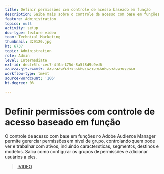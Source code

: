```yaml
---
title: Definir permissões com controle de acesso baseado em função
description: Saiba mais sobre o controle de acesso com base em funções no Adobe Audience Manager e como gerenciar permissões no nível do grupo. Descubra como controlar quem pode ver e trabalhar com ativos, incluindo características, segmentos, destinos e modelos. Saiba como configurar os grupos de permissões e adicionar usuários a eles.
feature: Administration
topics: null
activity: setup
doc-type: feature video
team: Technical Marketing
thumbnail: 329120.jpg
kt: 6737
topic: Administration
role: Admin
level: Intermediate
exl-id: decfe5fc-cec7-4f0a-875d-8a5f8d9c9ed6
source-git-commit: d4874d9f6d7a36bb81ac183eb8b853d893822ae0
workflow-type: tm+mt
source-wordcount: '106'
ht-degree: 0%

---
```


# Definir permissões com controle de acesso baseado em função

O controle de acesso com base em funções no Adobe Audience Manager permite gerenciar permissões em nível de grupo, controlando quem pode ver e trabalhar com ativos, incluindo características, segmentos, destinos e modelos. Saiba como configurar os grupos de permissões e adicionar usuários a eles.

>[!VIDEO](https://video.tv.adobe.com/v/3449392/?quality=12&learn=on&captions=por_br)
